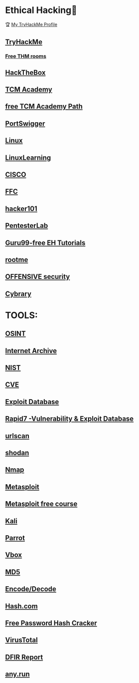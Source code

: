 # Ethical Hacking🤺
🏆 [My TryHackMe Profile](https://tryhackme.com/p/Mazal)

## [TryHackMe](https://tryhackme.com)
### [Free THM rooms](https://github.com/saramazal/ethical-hacking-study/blob/main/free-thm-rooms.md)

## [HackTheBox](https://academy.hackthebox.com/login)
## [TCM Academy](https://academy.tcm-sec.com/courses)
## [free TCM Academy Path](https://academy.tcm-sec.com/p/learn-penetration-testing-free)
## [PortSwigger](https://portswigger.net/web-security)
## [Linux](https://www.linux.org/)
## [LinuxLearning](https://learning.lpi.org/en/learning-materials/030-100/031/031.1/031.1_01/)
## [CISCO](https://www.netacad.com/courses/cybersecurity)
## [FFC](https://www.freecodecamp.org/learn/information-security/)
## [hacker101](https://www.hacker101.com/)
## [PentesterLab](https://pentesterlab.com/)
## [Guru99-free EH Tutorials](https://www.guru99.com/ethical-hacking-tutorials.html)
## [rootme](https://www.root-me.org/?lang=en)
## [OFFENSIVE security](https://www.offensive-security.com/pwk-oscp/)
## [Cybrary](https://www.cybrary.it/)

# TOOLS:
## [OSINT](https://osintframework.com/)
## [Internet Archive](https://archive.org/web/)
## [NIST](https://nvd.nist.gov/search)
## [CVE](https://cve.mitre.org/)
## [Exploit Database](https://www.exploit-db.com/)
## [Rapid7 -Vulnerability & Exploit Database](https://www.rapid7.com/db/)
## [urlscan](https://urlscan.io/)
## [shodan](https://www.shodan.io/)
## [Nmap](https://nmap.org/)
## [Metasploit](https://www.metasploit.com/get-started)
## [Metasploit free course](https://www.offensive-security.com/metasploit-unleashed/)
## [Kali](https://www.kali.org/get-kali/)
## [Parrot](https://www.parrotsec.org/)
## [Vbox](https://www.virtualbox.org/)

## [MD5](https://md5.gromweb.com/)
## [Encode/Decode](https://toolbox.googleapps.com/apps/encode_decode/)
## [Hash.com](https://hashes.com/en/decrypt/hash)
## [Free Password Hash Cracker](https://crackstation.net/)

## [VirusTotal](https://www.virustotal.com/gui/file/a2a4a8436da64246ade25c702a6677ebbb14fc2bd0c6f02d2d7b8d2046e59ecb?nocache=1)
## [DFIR Report](https://thedfirreport.com/)
## [any.run](https://any.run/)
